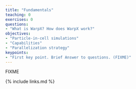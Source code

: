 ```yaml
---
title: "Fundamentals"
teaching: 0
exercises: 0
questions:
- "What is WarpX? How does WarpX work?"
objectives:
- "Particle-in-cell simulations"
- "Capabilities"
- "Parallelization strategy"
keypoints:
- "First key point. Brief Answer to questions. (FIXME)"
---
```

FIXME

{% include links.md %}

